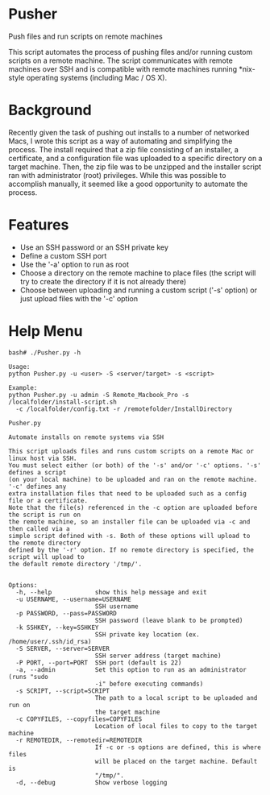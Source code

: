 # Pusher

Push files and run scripts on remote machines

This script automates the process of pushing files and/or running custom scripts on a remote machine. The script communicates with remote machines over SSH and is compatible with remote machines running *nix-style operating systems (including Mac / OS X).


# Background

Recently given the task of pushing out installs to a number of networked Macs, I wrote this script as a way of automating and simplifying the process. The install required that a zip file consisting of an installer, a certificate, and a configuration file was uploaded to a specific directory on a target machine. Then, the zip file was to be unzipped and the installer script ran with administrator (root) privileges. While this was possible to accomplish manually, it seemed like a good opportunity to automate the process.


# Features

- Use an SSH password or an SSH private key
- Define a custom SSH port
- Use the '-a' option to run as root
- Choose a directory on the remote machine to place files (the script will try to create the directory if it is not already there)
- Choose between uploading and running a custom script ('-s' option) or just upload files with the '-c' option



# Help Menu

```
bash# ./Pusher.py -h

Usage: 
python Pusher.py -u <user> -S <server/target> -s <script>

Example:
python Pusher.py -u admin -S Remote_Macbook_Pro -s /localfolder/install-script.sh
  -c /localfolder/config.txt -r /remotefolder/InstallDirectory

Pusher.py

Automate installs on remote systems via SSH

This script uploads files and runs custom scripts on a remote Mac or linux host via SSH.
You must select either (or both) of the '-s' and/or '-c' options. '-s' defines a script 
(on your local machine) to be uploaded and ran on the remote machine. '-c' defines any 
extra installation files that need to be uploaded such as a config file or a certificate. 
Note that the file(s) referenced in the -c option are uploaded before the script is run on
the remote machine, so an installer file can be uploaded via -c and then called via a 
simple script defined with -s. Both of these options will upload to the remote directory 
defined by the '-r' option. If no remote directory is specified, the script will upload to 
the default remote directory '/tmp/'.


Options:
  -h, --help            show this help message and exit
  -u USERNAME, --username=USERNAME
                        SSH username
  -p PASSWORD, --pass=PASSWORD
                        SSH password (leave blank to be prompted)
  -k SSHKEY, --key=SSHKEY
                        SSH private key location (ex. /home/user/.ssh/id_rsa)
  -S SERVER, --server=SERVER
                        SSH server address (target machine)
  -P PORT, --port=PORT  SSH port (default is 22)
  -a, --admin           Set this option to run as an administrator (runs "sudo
                        -i" before executing commands)
  -s SCRIPT, --script=SCRIPT
                        The path to a local script to be uploaded and run on
                        the target machine
  -c COPYFILES, --copyfiles=COPYFILES
                        Location of local files to copy to the target machine
  -r REMOTEDIR, --remotedir=REMOTEDIR
                        If -c or -s options are defined, this is where files
                        will be placed on the target machine. Default is
                        "/tmp/".
  -d, --debug           Show verbose logging

```
